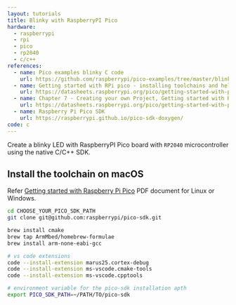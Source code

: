 ```yaml
---
layout: tutorials
title: Blinky with RaspberryPI Pico
hardware:
  - raspberrypi
  - rpi
  - pico
  - rp2040
  - c/c++
references:
  - name: Pico examples blinky C code
    url: https://github.com/raspberrypi/pico-examples/tree/master/blink
  - name: Getting started with RPi pico - installing toolchains and hello world
    url: https://datasheets.raspberrypi.org/pico/getting-started-with-pico.pdf
  - name: Chapter 7 - Creating your own Project, Getting started with Raspberry Pi Pico
    url: https://datasheets.raspberrypi.org/pico/getting-started-with-pico.pdf
  - name: Raspberry Pi Pico SDK
    url: https://raspberrypi.github.io/pico-sdk-doxygen/
code: c
---
```


Create a blinky LED with RaspberryPI Pico board with `RP2040` microcontroller using the native C/C++ SDK.

## Install the toolchain on macOS

Refer [Getting started with Raspberry Pi Pico](https://datasheets.raspberrypi.org/pico/getting-started-with-pico.pdf) PDF document for Linux or Windows.

```sh
cd CHOOSE_YOUR_PICO_SDK_PATH
git clone git@github.com:raspberrypi/pico-sdk.git

brew install cmake
brew tap ArmMbed/homebrew-formulae
brew install arm-none-eabi-gcc

# vs code extensions
code --install-extension marus25.cortex-debug
code --install-extension ms-vscode.cmake-tools
code --install-extension ms-vscode.cpptools

# environment variable for the pico-sdk installation apth
export PICO_SDK_PATH=~/PATH/TO/pico-sdk
```
